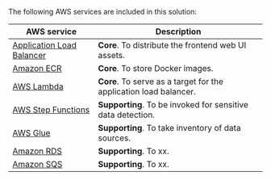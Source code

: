 The following AWS services are included in this solution:

| AWS service | Description |
| --- | --- |
| [Application Load Balancer](https://aws.amazon.com/alb/) | **Core**. To distribute the frontend web UI assets. |
| [Amazon ECR](https://aws.amazon.com/ecr/) | **Core**. To store Docker images. |
| [AWS Lambda](https://aws.amazon.com/lambda/) | **Core**. To serve as a target for the application load balancer. |
| [AWS Step Functions](https://aws.amazon.com/step-functions/) | **Supporting**. To be invoked for sensitive data detection. |
| [AWS Glue](https://aws.amazon.com/glue/) | **Supporting**. To take inventory of data sources. |
| [Amazon RDS](https://aws.amazon.com/rds/) | **Supporting**. To xx. |
| [Amazon SQS](https://aws.amazon.com/sqs/) | **Supporting**. To xx. |


